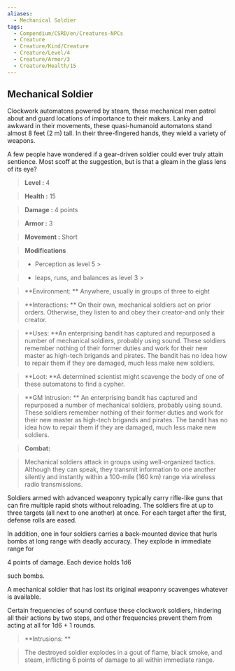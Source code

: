 ```yaml
---
aliases:
  - Mechanical Soldier
tags:
  - Compendium/CSRD/en/Creatures-NPCs
  - Creature
  - Creature/Kind/Creature
  - Creature/Level/4
  - Creature/Armor/3
  - Creature/Health/15
---
```

  
    
## Mechanical Soldier    
Clockwork automatons powered by steam, these mechanical men patrol about and guard locations of importance to their makers. Lanky and awkward in their movements, these quasi-humanoid automatons stand almost 8 feet (2 m) tall. In their three-fingered hands, they wield a variety of weapons.  
A few people have wondered if a gear-driven soldier could ever truly attain sentience. Most scoff at the suggestion, but is that a gleam in the glass lens of its eye?    
  
    
> **Level :** 4    
> **Health :** 15    
> **Damage :** 4 points    
> **Armor :** 3    
> **Movement :** Short    
> **Modifications**    
>- Perception as level 5 >  
>    
>- leaps, runs, and balances as level 3 >  
>    
> **Environment: ** Anywhere, usually in groups of three to eight    
> **Interactions: ** On their own, mechanical soldiers act on prior orders. Otherwise, they listen to and obey their creator-and only their creator.    
> **Uses: **An enterprising bandit has captured and repurposed a number of mechanical soldiers, probably using sound. These soldiers remember nothing of their former duties and work for their new master as high-tech brigands and pirates. The bandit has no idea how to repair them if they are damaged, much less make new soldiers.    
> **Loot: **A determined scientist might scavenge the body of one of these automatons to find a cypher.    
> **GM Intrusion: ** An enterprising bandit has captured and repurposed a number of mechanical soldiers, probably using sound. These soldiers remember nothing of their former duties and work for their new master as high-tech brigands and pirates. The bandit has no idea how to repair them if they are damaged, much less make new soldiers.    
  
> **Combat:**   
> Mechanical soldiers attack in groups using well-organized tactics. Although they can speak, they transmit information to one another silently and instantly within a 100-mile (160 km) range via wireless radio transmissions.  
Soldiers armed with advanced weaponry typically carry rifle-like guns that can fire multiple rapid shots without reloading. The soldiers fire at up to three targets (all next to one another) at once. For each target after the first, defense rolls are eased.  
In addition, one in four soldiers carries a back-mounted device that hurls bombs at long range with deadly accuracy. They explode in immediate range for  
4 points of damage. Each device holds 1d6  
such bombs.  
A mechanical soldier that has lost its original weaponry scavenges whatever is available.  
Certain frequencies of sound confuse these clockwork soldiers, hindering all their actions by two steps, and other frequencies prevent them from acting at all for 1d6 + 1 rounds.    
    
  
> **Intrusions: **   
> The destroyed soldier explodes in a gout of flame, black smoke, and steam, inflicting 6 points of damage to all within immediate range.    
